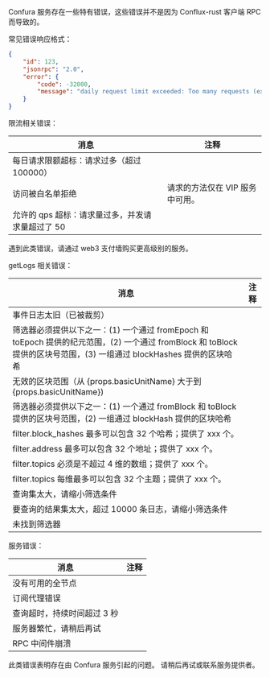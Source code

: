 Confura 服务存在一些特有错误，这些错误并不是因为 Conflux-rust 客户端 RPC 而导致的。

常见错误响应格式：

```json
{
    "id": 123,
    "jsonrpc": "2.0",
    "error": {
        "code": -32000,
        "message": "daily request limit exceeded: Too many requests (exceeds 100000)"
    }
}
```

限流相关错误：

| 消息                           | 注释                 |
| ---------------------------- | ------------------ |
| 每日请求限额超标：请求过多（超过 100000）     |                    |
| 访问被白名单拒绝                     | 请求的方法仅在 VIP 服务中可用。 |
| 允许的 qps 超标：请求量过多，并发请求量超过了 50 |                    |

遇到此类错误，请通过 web3 支付墙购买更高级别的服务。

getLogs 相关错误：

| 消息                                                                                                                                                                           | 注释 |
| ---------------------------------------------------------------------------------------------------------------------------------------------------------------------------- | -- |
| 事件日志太旧（已被裁剪）                                                                                                                                                                 |    |
| 筛选器必须提供以下之一：(1) 一个通过 fromEpoch 和 toEpoch 提供的纪元范围，(2) 一个通过 fromBlock 和 toBlock 提供的区块号范围，(3) 一组通过 blockHashes 提供的区块哈希 |    |
| 无效的区块范围（从 {props.basicUnitName} 大于到 {props.basicUnitName})                                                                                   |    |
| 筛选器必须提供以下之一：(1) 一个通过 fromBlock 和 toBlock 提供的区块号范围，(2) 一组通过 blockHash 提供的区块哈希                                                           |    |
| filter.block_hashes 最多可以包含 32 个哈希；提供了 xxx 个。                                                                                            |    |
| filter.address 最多可以包含 32 个地址；提供了 xxx 个。                                                                                                                      |    |
| filter.topics 必须是不超过 4 维的数组；提供了 xxx 个。                                                                                                                       |    |
| filter.topics 每维最多可以包含 32 个主题；提供了 xxx 个。                                                                                                                     |    |
| 查询集太大，请缩小筛选条件                                                                                                                                                                |    |
| 要查询的结果集太大，超过 10000 条日志，请缩小筛选条件                                                                                                                                               |    |
| 未找到筛选器                                                                                                                                                                       |    |

服务错误：

| 消息              | 注释 |
| --------------- | -- |
| 没有可用的全节点        |    |
| 订阅代理错误          |    |
| 查询超时，持续时间超过 3 秒 |    |
| 服务器繁忙，请稍后再试     |    |
| RPC 中间件崩溃       |    |

此类错误表明存在由 Confura 服务引起的问题。 请稍后再试或联系服务提供者。
